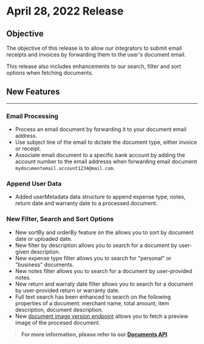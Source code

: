 # April 28, 2022 Release

## Objective

The objective of this release is to allow our integrators to submit email receipts and invoices by forwarding them to the user's document email.

This release also includes enhancements to our search, filter and sort options when fetching documents.


## New Features
--------------------

### Email Processing
- Process an email document by forwarding it to your document email address. 
- Use subject line of the email to dictate the document type, either invoice or receipt.
- Associate email document to a specific bank account by adding the account number to the email addresss when forwarding email document `mydocumentemail.account1234@mail.com`.

### Append User Data
- Added userMetadata data structure to append expense type, notes, return date and warranty date to a processed document.


### New Filter, Search and Sort Options 
- New sortBy and orderBy feature on the allows you to sort by document date or uploaded date.
- New filter by description allows you to search for a document by user-given description.
- New expense type filter allows you to search for "personal" or "business" documents.
- New notes filter allows you to search for a document by user-provided notes.
- New return and warraty date filter allows you to search for a document by user-provided return or warranty date.
- Full text search has been enhanced to search on the following properties of a document: merchant name, total amount, item description, document description.
- New [document image version endpoint](https://docs.getsensibill.com/docs/V2/b3A6NTU2NzYyNjA-get-an-image-version-of-the-document) allows you to fetch a preview image of the procesed document.

> **For more information, please refer to our [Documents API](https://docs.getsensibill.com/docs/V2/ZG9jOjQ2NDA2-introduction)**


